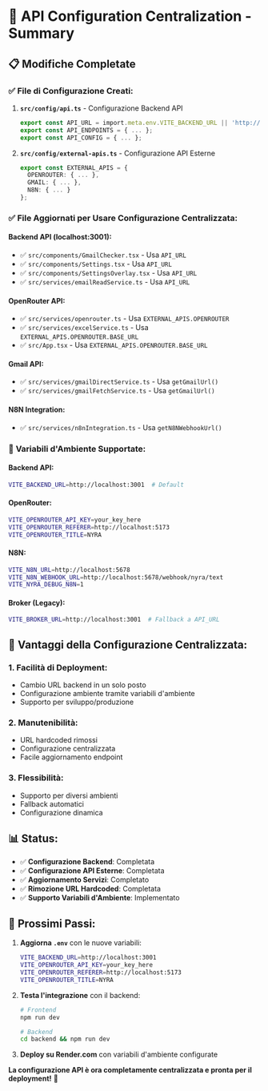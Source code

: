 # 🔧 API Configuration Centralization - Summary

## 📋 Modifiche Completate

### ✅ **File di Configurazione Creati:**

1. **`src/config/api.ts`** - Configurazione Backend API
   ```typescript
   export const API_URL = import.meta.env.VITE_BACKEND_URL || 'http://localhost:3001';
   export const API_ENDPOINTS = { ... };
   export const API_CONFIG = { ... };
   ```

2. **`src/config/external-apis.ts`** - Configurazione API Esterne
   ```typescript
   export const EXTERNAL_APIS = {
     OPENROUTER: { ... },
     GMAIL: { ... },
     N8N: { ... }
   };
   ```

### ✅ **File Aggiornati per Usare Configurazione Centralizzata:**

#### **Backend API (localhost:3001):**
- ✅ `src/components/GmailChecker.tsx` - Usa `API_URL`
- ✅ `src/components/Settings.tsx` - Usa `API_URL`
- ✅ `src/components/SettingsOverlay.tsx` - Usa `API_URL`
- ✅ `src/services/emailReadService.ts` - Usa `API_URL`

#### **OpenRouter API:**
- ✅ `src/services/openrouter.ts` - Usa `EXTERNAL_APIS.OPENROUTER`
- ✅ `src/services/excelService.ts` - Usa `EXTERNAL_APIS.OPENROUTER.BASE_URL`
- ✅ `src/App.tsx` - Usa `EXTERNAL_APIS.OPENROUTER.BASE_URL`

#### **Gmail API:**
- ✅ `src/services/gmailDirectService.ts` - Usa `getGmailUrl()`
- ✅ `src/services/gmailFetchService.ts` - Usa `getGmailUrl()`

#### **N8N Integration:**
- ✅ `src/services/n8nIntegration.ts` - Usa `getN8NWebhookUrl()`

### 🔧 **Variabili d'Ambiente Supportate:**

#### **Backend API:**
```bash
VITE_BACKEND_URL=http://localhost:3001  # Default
```

#### **OpenRouter:**
```bash
VITE_OPENROUTER_API_KEY=your_key_here
VITE_OPENROUTER_REFERER=http://localhost:5173
VITE_OPENROUTER_TITLE=NYRA
```

#### **N8N:**
```bash
VITE_N8N_URL=http://localhost:5678
VITE_N8N_WEBHOOK_URL=http://localhost:5678/webhook/nyra/text
VITE_NYRA_DEBUG_N8N=1
```

#### **Broker (Legacy):**
```bash
VITE_BROKER_URL=http://localhost:3001  # Fallback a API_URL
```

## 🚀 **Vantaggi della Configurazione Centralizzata:**

### 1. **Facilità di Deployment:**
- Cambio URL backend in un solo posto
- Configurazione ambiente tramite variabili d'ambiente
- Supporto per sviluppo/produzione

### 2. **Manutenibilità:**
- URL hardcoded rimossi
- Configurazione centralizzata
- Facile aggiornamento endpoint

### 3. **Flessibilità:**
- Supporto per diversi ambienti
- Fallback automatici
- Configurazione dinamica

## 📊 **Status:**

- ✅ **Configurazione Backend**: Completata
- ✅ **Configurazione API Esterne**: Completata
- ✅ **Aggiornamento Servizi**: Completato
- ✅ **Rimozione URL Hardcoded**: Completata
- ✅ **Supporto Variabili d'Ambiente**: Implementato

## 🔄 **Prossimi Passi:**

1. **Aggiorna `.env`** con le nuove variabili:
   ```bash
   VITE_BACKEND_URL=http://localhost:3001
   VITE_OPENROUTER_API_KEY=your_key_here
   VITE_OPENROUTER_REFERER=http://localhost:5173
   VITE_OPENROUTER_TITLE=NYRA
   ```

2. **Testa l'integrazione** con il backend:
   ```bash
   # Frontend
   npm run dev
   
   # Backend
   cd backend && npm run dev
   ```

3. **Deploy su Render.com** con variabili d'ambiente configurate

**La configurazione API è ora completamente centralizzata e pronta per il deployment!** 🚀
